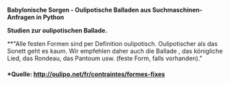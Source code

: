 **Babylonische Sorgen - Oulipotische Balladen aus Suchmaschinen-Anfragen in Python**

**Studien zur oulipotischen Ballade.**

**"Alle festen Formen sind per Definition oulipotisch. Oulipotischer als das Sonett geht es kaum. Wir empfehlen daher auch die Ballade , das königliche Lied, das Rondeau, das Pantoum usw. (feste Form, falls vorhanden)."

#### *Quelle: http://oulipo.net/fr/contraintes/formes-fixes
